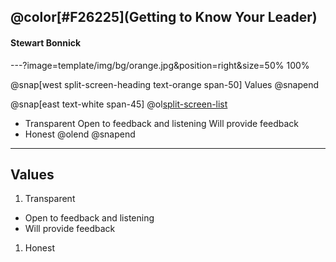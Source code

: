 

## @color[#F26225](Getting to Know Your Leader)
#### Stewart Bonnick

---?image=template/img/bg/orange.jpg&position=right&size=50% 100%

@snap[west split-screen-heading text-orange span-50]
Values
@snapend

@snap[east text-white span-45]
@ol[split-screen-list](false)
- Transparent
  Open to feedback and listening
  Will provide feedback
- Honest
@olend
@snapend

---
## Values
1. Transparent
  - Open to feedback and listening
  - Will provide feedback
1. Honest
